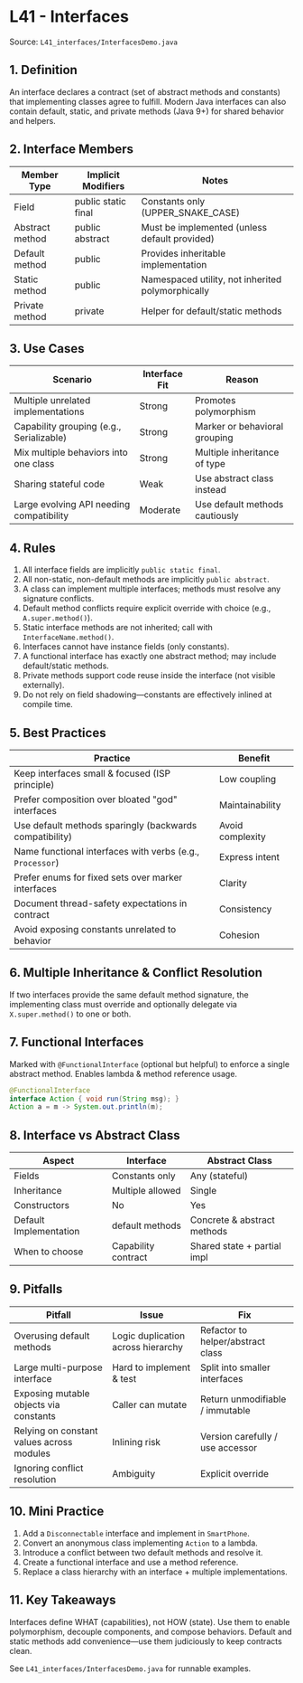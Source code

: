 # L41 - Interfaces

Source: `L41_interfaces/InterfacesDemo.java`

## 1. Definition
An interface declares a contract (set of abstract methods and constants) that implementing classes agree to fulfill. Modern Java interfaces can also contain default, static, and private methods (Java 9+) for shared behavior and helpers.

## 2. Interface Members
| Member Type | Implicit Modifiers | Notes |
|-------------|--------------------|-------|
| Field | public static final | Constants only (UPPER_SNAKE_CASE) |
| Abstract method | public abstract | Must be implemented (unless default provided) |
| Default method | public | Provides inheritable implementation |
| Static method | public | Namespaced utility, not inherited polymorphically |
| Private method | private | Helper for default/static methods |

## 3. Use Cases
| Scenario | Interface Fit | Reason |
|----------|---------------|-------|
| Multiple unrelated implementations | Strong | Promotes polymorphism |
| Capability grouping (e.g., Serializable) | Strong | Marker or behavioral grouping |
| Mix multiple behaviors into one class | Strong | Multiple inheritance of type |
| Sharing stateful code | Weak | Use abstract class instead |
| Large evolving API needing compatibility | Moderate | Use default methods cautiously |

## 4. Rules
1. All interface fields are implicitly `public static final`.
2. All non-static, non-default methods are implicitly `public abstract`.
3. A class can implement multiple interfaces; methods must resolve any signature conflicts.
4. Default method conflicts require explicit override with choice (e.g., `A.super.method()`).
5. Static interface methods are not inherited; call with `InterfaceName.method()`.
6. Interfaces cannot have instance fields (only constants).
7. A functional interface has exactly one abstract method; may include default/static methods.
8. Private methods support code reuse inside the interface (not visible externally).
9. Do not rely on field shadowing—constants are effectively inlined at compile time.

## 5. Best Practices
| Practice | Benefit |
|----------|---------|
| Keep interfaces small & focused (ISP principle) | Low coupling |
| Prefer composition over bloated "god" interfaces | Maintainability |
| Use default methods sparingly (backwards compatibility) | Avoid complexity |
| Name functional interfaces with verbs (e.g., `Processor`) | Express intent |
| Prefer enums for fixed sets over marker interfaces | Clarity |
| Document thread-safety expectations in contract | Consistency |
| Avoid exposing constants unrelated to behavior | Cohesion |

## 6. Multiple Inheritance & Conflict Resolution
If two interfaces provide the same default method signature, the implementing class must override and optionally delegate via `X.super.method()` to one or both.

## 7. Functional Interfaces
Marked with `@FunctionalInterface` (optional but helpful) to enforce a single abstract method. Enables lambda & method reference usage.

```java
@FunctionalInterface
interface Action { void run(String msg); }
Action a = m -> System.out.println(m);
```

## 8. Interface vs Abstract Class
| Aspect | Interface | Abstract Class |
|--------|----------|----------------|
| Fields | Constants only | Any (stateful) |
| Inheritance | Multiple allowed | Single |
| Constructors | No | Yes |
| Default Implementation | default methods | Concrete & abstract methods |
| When to choose | Capability contract | Shared state + partial impl |

## 9. Pitfalls
| Pitfall | Issue | Fix |
|---------|-------|-----|
| Overusing default methods | Logic duplication across hierarchy | Refactor to helper/abstract class |
| Large multi-purpose interface | Hard to implement & test | Split into smaller interfaces |
| Exposing mutable objects via constants | Caller can mutate | Return unmodifiable / immutable |
| Relying on constant values across modules | Inlining risk | Version carefully / use accessor |
| Ignoring conflict resolution | Ambiguity | Explicit override |

## 10. Mini Practice
1. Add a `Disconnectable` interface and implement in `SmartPhone`.
2. Convert an anonymous class implementing `Action` to a lambda.
3. Introduce a conflict between two default methods and resolve it.
4. Create a functional interface and use a method reference.
5. Replace a class hierarchy with an interface + multiple implementations.

## 11. Key Takeaways
Interfaces define WHAT (capabilities), not HOW (state). Use them to enable polymorphism, decouple components, and compose behaviors. Default and static methods add convenience—use them judiciously to keep contracts clean.

See `L41_interfaces/InterfacesDemo.java` for runnable examples.
